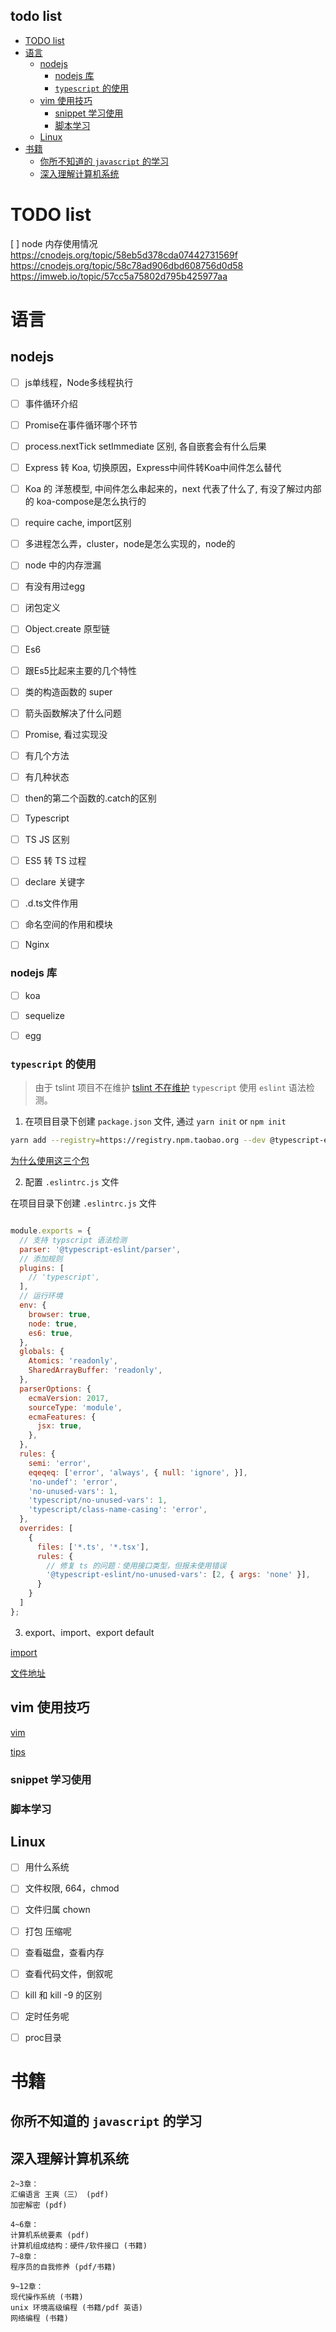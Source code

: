 todo list
---------

<!-- vim-markdown-toc GFM -->

* [TODO list](#todo-list)
* [语言](#语言)
    * [nodejs](#nodejs)
        * [nodejs 库](#nodejs-库)
        * [`typescript` 的使用](#typescript-的使用)
    * [vim 使用技巧](#vim-使用技巧)
        * [snippet 学习使用](#snippet-学习使用)
        * [脚本学习](#脚本学习)
    * [Linux](#linux)
* [书籍](#书籍)
    * [你所不知道的 `javascript` 的学习](#你所不知道的-javascript-的学习)
    * [深入理解计算机系统](#深入理解计算机系统)

<!-- vim-markdown-toc -->

# TODO list

[ ] node 内存使用情况
 https://cnodejs.org/topic/58eb5d378cda07442731569f
 https://cnodejs.org/topic/58c78ad906dbd608756d0d58
 https://imweb.io/topic/57cc5a75802d795b425977aa

# 语言

## nodejs

- [ ] js单线程，Node多线程执行
- [ ] 事件循环介绍
- [ ] Promise在事件循环哪个环节
- [ ] process.nextTick setImmediate 区别, 各自嵌套会有什么后果
- [ ] Express 转 Koa, 切换原因，Express中间件转Koa中间件怎么替代
- [ ] Koa 的 洋葱模型, 中间件怎么串起来的，next 代表了什么了, 有没了解过内部的 koa-compose是怎么执行的
- [ ] require cache, import区别
- [ ] 多进程怎么弄，cluster，node是怎么实现的，node的
- [ ] node 中的内存泄漏
- [ ] 有没有用过egg
- [ ] 闭包定义
- [ ] Object.create 原型链
- [ ] Es6
- [ ] 跟Es5比起来主要的几个特性
- [ ] 类的构造函数的 super
- [ ] 箭头函数解决了什么问题
- [ ] Promise, 看过实现没
- [ ] 有几个方法
- [ ] 有几种状态
- [ ] then的第二个函数的.catch的区别
- [ ] Typescript
- [ ] TS JS 区别
- [ ] ES5 转 TS 过程
- [ ] declare 关键字
- [ ] .d.ts文件作用
- [ ] 命名空间的作用和模块
- [ ] Nginx


### nodejs 库

- [ ] koa
- [ ] sequelize
- [ ] egg


### `typescript` 的使用

> 由于 tslint 项目不在维护 [tslint 不在维护](https://eslint.org/blog/2019/01/future-typescript-eslint#linting)
`typescript` 使用 `eslint` 语法检测。

1. 在项目目录下创建 `package.json` 文件, 通过 `yarn init` or `npm init`

```bash
yarn add --registry=https://registry.npm.taobao.org --dev @typescript-eslint/parser @typescript-eslint/eslint-plugin @typescript-eslint/typescript-estree
```

[为什么使用这三个包](https://github.com/typescript-eslint/typescript-eslint#how-do-i-configure-my-project-to-use-typescript-eslint)

2. 配置 `.eslintrc.js` 文件

在项目目录下创建 `.eslintrc.js` 文件

```javascript

module.exports = {
  // 支持 typscript 语法检测
  parser: '@typescript-eslint/parser',
  // 添加规则
  plugins: [
    // 'typescript',
  ],
  // 运行环境
  env: {
    browser: true,
    node: true,
    es6: true,
  },
  globals: {
    Atomics: 'readonly',
    SharedArrayBuffer: 'readonly',
  },
  parserOptions: {
    ecmaVersion: 2017,
    sourceType: 'module',
    ecmaFeatures: {
      jsx: true,
    },
  },
  rules: {
    semi: 'error',
    eqeqeq: ['error', 'always', { null: 'ignore', }],
    'no-undef': 'error',
    'no-unused-vars': 1,
    'typescript/no-unused-vars': 1,
    'typescript/class-name-casing': 'error',
  },
  overrides: [
    {
      files: ['*.ts', '*.tsx'],
      rules: {
        // 修复 ts 的问题：使用接口类型，但报未使用错误
        '@typescript-eslint/no-unused-vars': [2, { args: 'none' }],
      }
    }
  ]
};

```

3. export、import、export default

[import](https://developer.mozilla.org/zh-CN/docs/Web/JavaScript/Reference/Statements/import)

[文件地址](./typescript.md)


## vim 使用技巧

[vim](./vim/README.md)

[tips](./vim/skills.md)

### snippet 学习使用

### 脚本学习


## Linux

- [ ] 用什么系统
- [ ] 文件权限, 664，chmod
- [ ] 文件归属 chown
- [ ] 打包 压缩呢
- [ ] 查看磁盘，查看内存
- [ ] 查看代码文件，倒叙呢
- [ ] kill 和 kill -9 的区别
- [ ] 定时任务呢
- [ ] proc目录


# 书籍

## 你所不知道的 `javascript` 的学习


## 深入理解计算机系统

```
2~3章：
汇编语言 王爽（三） (pdf)
加密解密 (pdf)

4~6章：
计算机系统要素 (pdf)
计算机组成结构：硬件/软件接口 (书籍)
7~8章：
程序员的自我修养 (pdf/书籍)

9~12章：
现代操作系统 (书籍)
unix 环境高级编程 (书籍/pdf 英语)
网络编程 (书籍)
```
